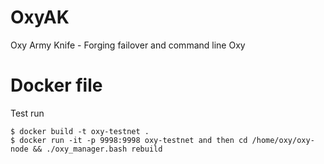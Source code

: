 # OxyAK
Oxy Army Knife - Forging failover and command line Oxy

# Docker file

Test run
```
$ docker build -t oxy-testnet .
$ docker run -it -p 9998:9998 oxy-testnet and then cd /home/oxy/oxy-node && ./oxy_manager.bash rebuild

```

